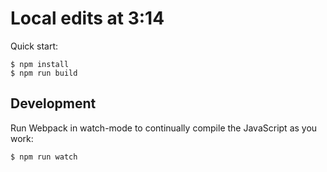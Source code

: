 # Local edits at 3:14

Quick start:

```
$ npm install
$ npm run build
````

## Development

Run Webpack in watch-mode to continually compile the JavaScript as you work:

```
$ npm run watch
```
